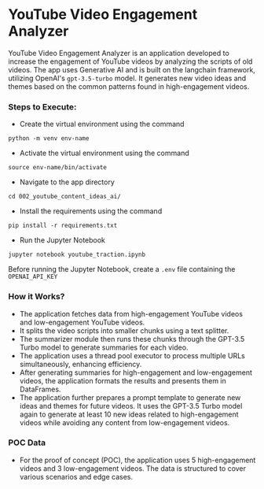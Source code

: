 # YouTube Video Engagement Analyzer

YouTube Video Engagement Analyzer is an application developed to increase the engagement of YouTube videos by analyzing
the scripts of old videos. The app uses Generative AI and is built on the langchain framework, utilizing OpenAI's
`gpt-3.5-turbo` model. It generates new video ideas and themes based on the common patterns found in high-engagement
videos.

### Steps to Execute:

- Create the virtual environment using the command

`python -m venv env-name`

- Activate the virtual environment using the command

`source env-name/bin/activate`

- Navigate to the app directory

`cd 002_youtube_content_ideas_ai/`

- Install the requirements using the command

`pip install -r requirements.txt`

- Run the Jupyter Notebook

`jupyter notebook youtube_traction.ipynb`

Before running the Jupyter Notebook, create a `.env` file containing the `OPENAI_API_KEY`

### How it Works?

- The application fetches data from high-engagement YouTube videos and low-engagement YouTube videos.
- It splits the video scripts into smaller chunks using a text splitter.
- The summarizer module then runs these chunks through the GPT-3.5 Turbo model to generate summaries for each video.
- The application uses a thread pool executor to process multiple URLs simultaneously, enhancing efficiency.
- After generating summaries for high-engagement and low-engagement videos, the application formats the results and
  presents them in DataFrames.
- The application further prepares a prompt template to generate new ideas and themes for future videos. It uses the
  GPT-3.5 Turbo model again to generate at least 10 new ideas related to high-engagement videos while avoiding any
  content from low-engagement videos.

### POC Data

- For the proof of concept (POC), the application uses 5 high-engagement videos and 3 low-engagement videos. The data is
  structured to cover various scenarios and edge cases.